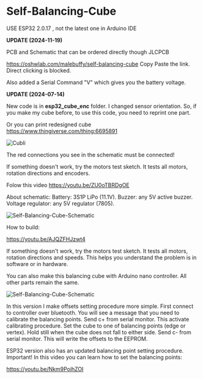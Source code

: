# Self-Balancing-Cube

USE ESP32 2.0.17 , not the latest one in Arduino IDE

**UPDATE (2024-11-19)**

PCB and Schematic that can be ordered directly though JLCPCB

https://oshwlab.com/malebuffy/self-balancing-cube
Copy Paste the link. Direct clicking is blocked.

Also added a Serial Command "V" which gives you the battery voltage.

**UPDATE (2024-07-14)**

New code is in **esp32_cube_enc** folder. I changed sensor orientation. So, if you make my cube before, to use this code, you need to reprint one part.

Or you can print redesigned cube https://www.thingiverse.com/thing:6695891

<img src="/pictures/cube2.jpg" alt="Cubli"/>

The red connections you see in the schematic must be connected!

If something doesn't work, try the motors test sketch. It tests all motors, rotation directions and encoders.

Folow this video https://youtu.be/ZU0oTBRDgOE

About schematic:
Battery: 3S1P LiPo (11.1V). 
Buzzer: any 5V active buzzer.
Voltage regulator: any 5V regulator (7805).

<img src="/pictures/schematic.png" alt="Self-Balancing-Cube-Schematic"/>


How to build:

https://youtu.be/AJQZFHJzwt4

If something doesn't work, try the motors test sketch. It tests all motors, rotation directions and speeds. This helps you understand the problem is in software or in hardware.

You can also make this balancing cube with Arduino nano controller. All other parts remain the same.

<img src="/pictures/arduino_schematic.png" alt="Self-Balancing-Cube-Schematic"/>

In this version I make offsets setting procedure more simple. First connect to controller over bluetooth. 
You will see a message that you need to calibrate the balancing points. Send c+ from serial monitor. This activate calibrating procedure. 
Set the cube to one of balancing points (edge or vertex). Hold still when the cube does not fall to either side. Send c- from serial monitor. 
This will write the offsets to the EEPROM. 

ESP32 version also has an updated balancing point setting procedure. Important! In this video you can learn how to set the balancing points:

https://youtu.be/Nkm9PoihZOI


